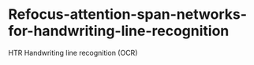 # Refocus-attention-span-networks-for-handwriting-line-recognition
HTR Handwriting line recognition (OCR)
